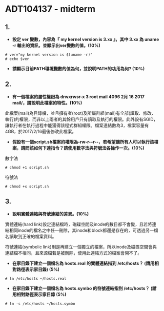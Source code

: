 # ADT104137 - midterm
## 1.
* **設定 ver 變數，內容為『 my kernel version is 3.xx 』，其中 3.xx 為 uname -r 輸出的資訊，並顯示出ver變數的值。(10%)**

<pre><code># ver="my kernel version is $(uname -r)"
# echo $ver</code></pre>

* **請顯示目前PATH環境變數的值為何，並說明PATH的功用為何? (10%)**


## 2.
* **有一個檔案的屬性權限為 drwxrwsr-x 3 root mail 4096 2月 16 2017 mail/，請說明此檔案的特性。(10%)**

此檔案(mail)為目錄檔，並且擁有者(root)及所屬群組(mail)有全部(讀取、修改、執行)的權限，而非以上兩者的其餘用戶只有讀取及執行的權限。此外設有SGID，讓執行者在執行過程中能獲得該程式群組權限。檔案連結數為3，檔案容量有4GB，於2017/2/16最後修改此檔案。

* **假設有一個script.sh檔案的權限為-rw-r--r--，若希望讓所有人可以執行該檔案，請問該如何下達指令？請使用數字法與符號法各操作一次。(10%)**

數字法
<pre><code># chmod +1 script.sh</code></pre>
符號法
<pre><code># chmod +x script.sh</code></pre>



## 3.
* **說明實體連結與符號連結的差異。(10%)**

實體連結(hard link)設定連結檔時，磁碟空間及inode的數目都不會變，且若將連結相同inode的檔名之中任一刪除，其inode和block都還是存在的，可透過另一檔名讀取到正確的檔案資料。<br/>

符號連結(symbolic link)則是再建立一個獨立的檔案，所以inode及磁碟空間會與連結檔不相同，且來源檔若是被刪除，使用此連結方式的檔案會開不了。

* **在家目錄下建立一個檔名為 hosts.real 的實體連結指到 /etc/hosts？ (請用相對路徑表示家目錄) (5%)**

<pre><code># ln /etc/hosts ~/hosts.real</code></pre>

* **在家目錄下建立一個檔名為 hosts.symbo 的符號連結指到 /etc/hosts？ (請用相對路徑表示家目錄 (5%)**

<pre><code># ln -s /etc/hosts ~/hosts.symbo</code></pre>

